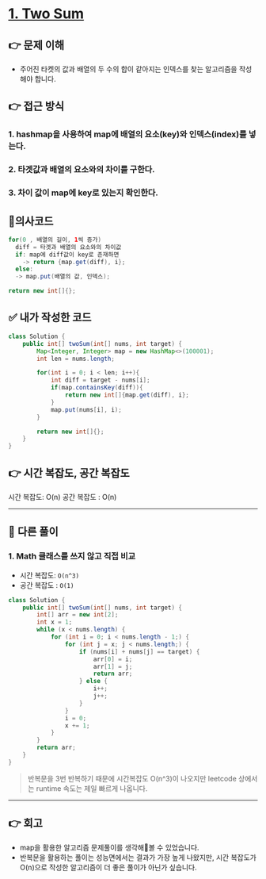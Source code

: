 # [1. Two Sum](https://leetcode.com/problems/two-sum/description/)

## 👉 문제 이해
- 주어진 타켓의 값과 배열의 두 수의 합이 같아지는 인덱스를 찾는 알고리즘을 작성해야 합니다.
  
## 👉 접근 방식
### 1. hashmap을 사용하여 map에 배열의 요소(key)와 인덱스(index)를 넣는다.
### 2. 타겟값과 배열의 요소와의 차이를 구한다.
### 3. 차이 값이 map에 key로 있는지 확인한다.

## 📌의사코드
```java
for(0 , 배열의 길이, 1씩 증가)
  diff = 타겟과 배열의 요소와의 차이값
  if: map에 diff값이 key로 존재하면
    -> return {map.get(diff), i};
  else:
  -> map.put(배열의 값, 인덱스);

return new int[]{};

```

## ✅ 내가 작성한 코드
```java
class Solution {
    public int[] twoSum(int[] nums, int target) {
        Map<Integer, Integer> map = new HashMap<>(100001);
        int len = nums.length;

        for(int i = 0; i < len; i++){
            int diff = target - nums[i];
            if(map.containsKey(diff)){
                return new int[]{map.get(diff), i};
            }
            map.put(nums[i], i);
        }

        return new int[]{};
    }
}
```

## 👉 시간 복잡도, 공간 복잡도
시간 복잡도: O(n)
공간 복잡도 : O(n)

---

## 📖 다른 풀이
### 1. Math 클래스를 쓰지 않고 직접 비교
- 시간 복잡도: `O(n^3)`
- 공간 복잡도 : `O(1)`
```java
class Solution {
    public int[] twoSum(int[] nums, int target) {
        int[] arr = new int[2];
        int x = 1;
        while (x < nums.length) {
            for (int i = 0; i < nums.length - 1;) {
                for (int j = x; j < nums.length;) {
                    if (nums[i] + nums[j] == target) {
                        arr[0] = i;
                        arr[1] = j;
                        return arr;
                    } else {
                        i++;
                        j++;
                    }
                }
                i = 0;
                x += 1;
            }
        }
        return arr;
    }
}
```
> 반복문을 3번 반복하기 때문에 시간복잡도 O(n^3)이 나오지만 leetcode 상에서는 runtime 속도는 제일 빠르게 나옵니다.

---

## 👉 회고
- map을 활용한 알고리즘 문제풀이를 생각해볼 수 있었습니다.​
- 반복문을 활용하는 풀이는 성능면에서는 결과가 가장 높게 나왔지만, 시간 복잡도가 O(n)으로 작성한 알고리즘이 더 좋은 풀이가 아닌가 싶습니다.
